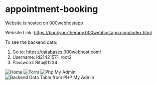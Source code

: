 # appointment-booking
Website is hosted on 000webhostapp

Website Link: https://bookyourtherapy.000webhostapp.com/index.html

To see the backend data:
1. Go to: https://databases.000webhost.com/
2. Username: id21421571_root2
3. Password: Ritu@1234
   
![Home](https://github.com/ritu-singh2002/appointment-booking/assets/98696997/17118a5f-ee0d-49fa-bfad-24430412db9b)
![Form](https://github.com/ritu-singh2002/appointment-booking/assets/98696997/348240d8-aebc-42bd-a644-0d6ecb258f74)
![Php My Admin](https://github.com/ritu-singh2002/appointment-booking/assets/98696997/5bab0f49-ecc3-456b-805d-25b49dbbc64d)
![Backend Data Table from PHP My Admin](https://github.com/ritu-singh2002/appointment-booking/assets/98696997/857edd72-90af-452c-a7d6-f256223d5342)
